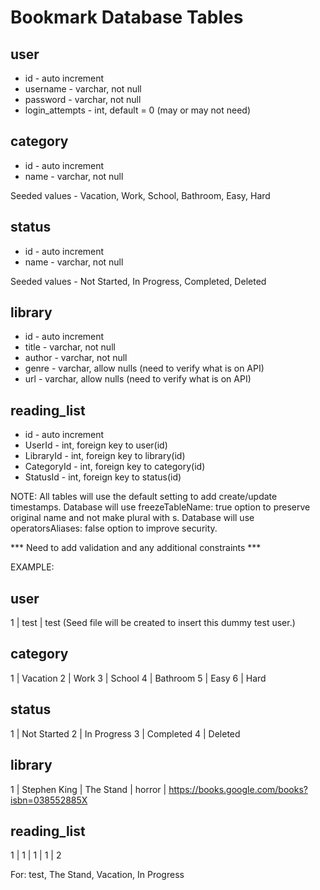 # Bookmark Database Tables

## user
  * id             - auto increment
  * username       - varchar, not null
  * password       - varchar, not null
  * login_attempts - int, default = 0 (may or may not need)

## category
  * id   - auto increment
  * name - varchar, not null
  
  Seeded values - Vacation, Work, School, Bathroom, Easy, Hard

## status
  * id   - auto increment
  * name - varchar, not null
  
  Seeded values - Not Started, In Progress, Completed, Deleted

## library
  * id     - auto increment
  * title  - varchar, not null
  * author - varchar, not null
  * genre  - varchar, allow nulls (need to verify what is on API)
  * url    - varchar, allow nulls (need to verify what is on API)

## reading_list
  * id         - auto increment
  * UserId     - int, foreign key to user(id)
  * LibraryId  - int, foreign key to library(id)
  * CategoryId - int, foreign key to category(id)
  * StatusId   - int, foreign key to status(id)


NOTE: All tables will use the default setting to add create/update timestamps.
      Database will use freezeTableName: true option to preserve original name and not make plural with s.
      Database will use operatorsAliases: false option to improve security.

*** Need to add validation and any additional constraints ***

EXAMPLE:

## user 
  1 | test | test (Seed file will be created to insert this dummy test user.) 

## category
  1 | Vacation
  2 | Work
  3 | School
  4 | Bathroom
  5 | Easy
  6 | Hard

## status
  1 | Not Started
  2 | In Progress
  3 | Completed
  4 | Deleted

## library
  1 | Stephen King | The Stand | horror | https://books.google.com/books?isbn=038552885X

## reading_list
  1 | 1 | 1 | 1 | 2

  For: test, The Stand, Vacation, In Progress

